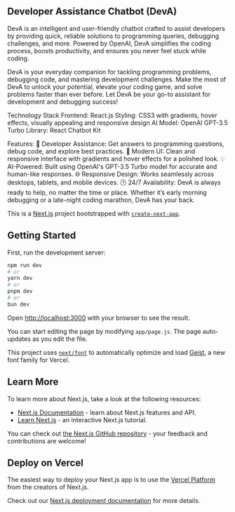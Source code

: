 ## Developer Assistance Chatbot (DevA)
DevA is an intelligent and user-friendly chatbot crafted to assist developers by providing quick, reliable solutions to programming queries, debugging challenges, and more. Powered by OpenAI, DevA simplifies the coding process, boosts productivity, and ensures you never feel stuck while coding.

DevA is your everyday companion for tackling programming problems, debugging code, and mastering development challenges.
Make the most of DevA to unlock your potential, elevate your coding game, and solve problems faster than ever before. Let DevA be your go-to assistant for development and debugging success!

Technology Stack
Frontend: React.js
Styling: CSS3 with gradients, hover effects, visually appealing and responsive design
AI Model: OpenAI GPT-3.5 Turbo
Library: React Chatbot Kit

Features: 
🚀 Developer Assistance: Get answers to programming questions, debug code, and explore best practices.
🎨 Modern UI: Clean and responsive interface with gradients and hover effects for a polished look.
💡 AI-Powered: Built using OpenAI's GPT-3.5 Turbo model for accurate and human-like responses.
🌐 Responsive Design: Works seamlessly across desktops, tablets, and mobile devices.
🕒 24/7 Availability: DevA is always ready to help, no matter the time or place. Whether it’s early morning debugging or a late-night coding marathon, DevA has your back.


This is a [Next.js](https://nextjs.org) project bootstrapped with [`create-next-app`](https://nextjs.org/docs/app/api-reference/cli/create-next-app).

## Getting Started

First, run the development server:

```bash
npm run dev
# or
yarn dev
# or
pnpm dev
# or
bun dev
```

Open [http://localhost:3000](http://localhost:3000) with your browser to see the result.

You can start editing the page by modifying `app/page.js`. The page auto-updates as you edit the file.

This project uses [`next/font`](https://nextjs.org/docs/app/building-your-application/optimizing/fonts) to automatically optimize and load [Geist](https://vercel.com/font), a new font family for Vercel.

## Learn More

To learn more about Next.js, take a look at the following resources:

- [Next.js Documentation](https://nextjs.org/docs) - learn about Next.js features and API.
- [Learn Next.js](https://nextjs.org/learn) - an interactive Next.js tutorial.

You can check out [the Next.js GitHub repository](https://github.com/vercel/next.js) - your feedback and contributions are welcome!

## Deploy on Vercel

The easiest way to deploy your Next.js app is to use the [Vercel Platform](https://vercel.com/new?utm_medium=default-template&filter=next.js&utm_source=create-next-app&utm_campaign=create-next-app-readme) from the creators of Next.js.

Check out our [Next.js deployment documentation](https://nextjs.org/docs/app/building-your-application/deploying) for more details.
